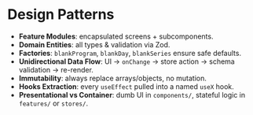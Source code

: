 # Design Patterns

- **Feature Modules**: encapsulated screens + subcomponents.
- **Domain Entities**: all types & validation via Zod.
- **Factories**: `blankProgram`, `blankDay`, `blankSeries` ensure safe defaults.
- **Unidirectional Data Flow**: UI → `onChange` → store action → schema validation → re-render.
- **Immutability**: always replace arrays/objects, no mutation.
- **Hooks Extraction**: every `useEffect` pulled into a named `useX` hook.
- **Presentational vs Container**: dumb UI in `components/`, stateful logic in `features/` or `stores/`.
